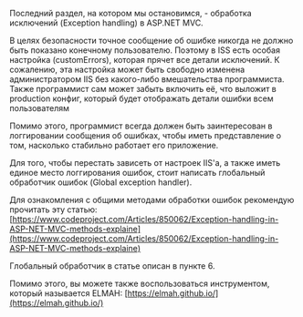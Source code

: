 Последний раздел, на котором мы остановимся, - обработка исключений \(Exception handling\) в ASP.NET MVC.

В целях безопасности точное сообщение об ошибке никогда не должно быть показано конечному пользователю. Поэтому в ISS есть особая настройка \(customErrors\), которая прячет все детали исключений. К сожалению, эта настройка может быть свободно изменена администратором IIS без какого-либо вмешательства программиста. Также программист сам может забыть включить её, что выложит в production конфиг, который будет отображать детали ошибки всем пользователям

Помимо этого, программист всегда должен быть заинтересован в логгировании сообщения об ошибках, чтобы иметь представление о том, насколько стабильно работает его приложение.

Для того, чтобы перестать зависеть от настроек IIS'a, а также иметь единое место логгирования ошибок, стоит написать глобальный обработчик ошибок \(Global exception handler\).

Для ознакомления с общими методами обработки ошибок рекомендую прочитать эту статью:  
[https://www.codeproject.com/Articles/850062/Exception-handling-in-ASP-NET-MVC-methods-explaine](https://www.codeproject.com/Articles/850062/Exception-handling-in-ASP-NET-MVC-methods-explaine)

Глобальный обработчик в статье описан в пункте 6.

Помимо этого, вы можете также воспользоваться инструментом, который называется ELMAH: [https://elmah.github.io/](https://elmah.github.io/)

